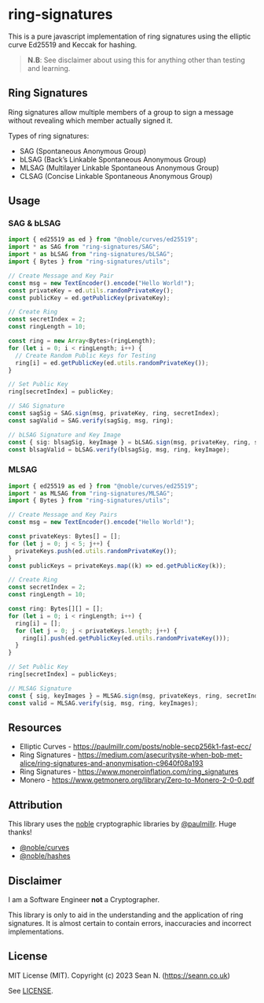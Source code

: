 # ring-signatures

This is a pure javascript implementation of ring signatures using the elliptic curve Ed25519 and Keccak for hashing.

> **N.B**: See disclaimer about using this for anything other than testing and learning.

## Ring Signatures

Ring signatures allow multiple members of a group to sign a message without revealing which member actually signed it.

Types of ring signatures:

- SAG (Spontaneous Anonymous Group)
- bLSAG (Back’s Linkable Spontaneous Anonymous Group)
- MLSAG (Multilayer Linkable Spontaneous Anonymous Group)
- CLSAG (Concise Linkable Spontaneous Anonymous Group)

## Usage

### SAG & bLSAG

```ts
import { ed25519 as ed } from "@noble/curves/ed25519";
import * as SAG from "ring-signatures/SAG";
import * as bLSAG from "ring-signatures/bLSAG";
import { Bytes } from "ring-signatures/utils";

// Create Message and Key Pair
const msg = new TextEncoder().encode("Hello World!");
const privateKey = ed.utils.randomPrivateKey();
const publicKey = ed.getPublicKey(privateKey);

// Create Ring
const secretIndex = 2;
const ringLength = 10;

const ring = new Array<Bytes>(ringLength);
for (let i = 0; i < ringLength; i++) {
  // Create Random Public Keys for Testing
  ring[i] = ed.getPublicKey(ed.utils.randomPrivateKey());
}

// Set Public Key
ring[secretIndex] = publicKey;

// SAG Signature
const sagSig = SAG.sign(msg, privateKey, ring, secretIndex);
const sagValid = SAG.verify(sagSig, msg, ring);

// bLSAG Signature and Key Image
const { sig: blsagSig, keyImage } = bLSAG.sign(msg, privateKey, ring, secretIndex);
const blsagValid = bLSAG.verify(blsagSig, msg, ring, keyImage);
```

### MLSAG

```ts
import { ed25519 as ed } from "@noble/curves/ed25519";
import * as MLSAG from "ring-signatures/MLSAG";
import { Bytes } from "ring-signatures/utils";

// Create Message and Key Pairs
const msg = new TextEncoder().encode("Hello World!");

const privateKeys: Bytes[] = [];
for (let j = 0; j < 5; j++) {
  privateKeys.push(ed.utils.randomPrivateKey());
}
const publicKeys = privateKeys.map((k) => ed.getPublicKey(k));

// Create Ring
const secretIndex = 2;
const ringLength = 10;

const ring: Bytes[][] = [];
for (let i = 0; i < ringLength; i++) {
  ring[i] = [];
  for (let j = 0; j < privateKeys.length; j++) {
    ring[i].push(ed.getPublicKey(ed.utils.randomPrivateKey()));
  }
}

// Set Public Key
ring[secretIndex] = publicKeys;

// MLSAG Signature
const { sig, keyImages } = MLSAG.sign(msg, privateKeys, ring, secretIndex);
const valid = MLSAG.verify(sig, msg, ring, keyImages);
```

## Resources

- Elliptic Curves - https://paulmillr.com/posts/noble-secp256k1-fast-ecc/
- Ring Signatures - https://medium.com/asecuritysite-when-bob-met-alice/ring-signatures-and-anonymisation-c9640f08a193
- Ring Signatures - https://www.moneroinflation.com/ring_signatures
- Monero - https://www.getmonero.org/library/Zero-to-Monero-2-0-0.pdf

## Attribution

This library uses the [noble](https://paulmillr.com/noble/) cryptographic libraries by [@paulmillr](https://github.com/paulmillr). Huge thanks!

- [@noble/curves](https://github.com/paulmillr/noble-curves)
- [@noble/hashes](https://github.com/paulmillr/noble-hashes)

## Disclaimer

I am a Software Engineer **not** a Cryptographer.

This library is only to aid in the understanding and the application of ring signatures. It is almost certain to contain errors, inaccuracies and incorrect implementations.

## License

MIT License (MIT). Copyright (c) 2023 Sean N. (https://seann.co.uk)

See [LICENSE](/LICENSE).
